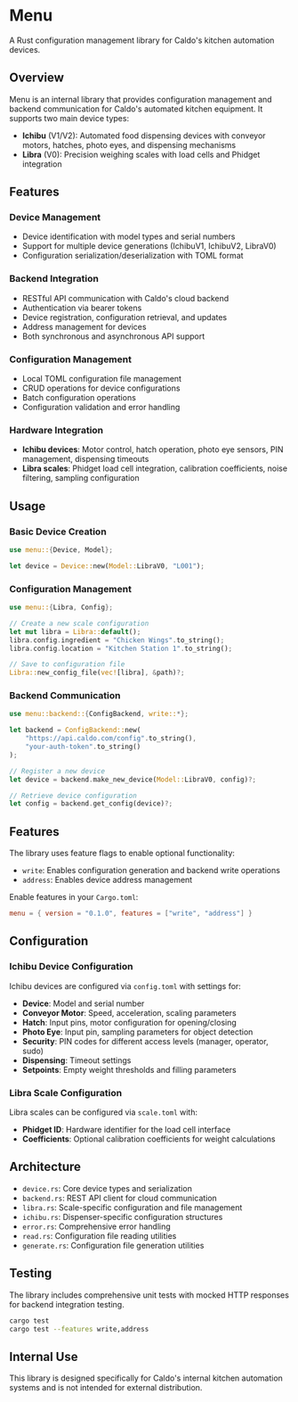 # Menu

A Rust configuration management library for Caldo's kitchen automation devices.

## Overview

Menu is an internal library that provides configuration management and backend communication for Caldo's automated kitchen equipment. It supports two main device types:

- **Ichibu** (V1/V2): Automated food dispensing devices with conveyor motors, hatches, photo eyes, and dispensing mechanisms
- **Libra** (V0): Precision weighing scales with load cells and Phidget integration

## Features

### Device Management
- Device identification with model types and serial numbers
- Support for multiple device generations (IchibuV1, IchibuV2, LibraV0)
- Configuration serialization/deserialization with TOML format

### Backend Integration
- RESTful API communication with Caldo's cloud backend
- Authentication via bearer tokens
- Device registration, configuration retrieval, and updates
- Address management for devices
- Both synchronous and asynchronous API support

### Configuration Management
- Local TOML configuration file management
- CRUD operations for device configurations
- Batch configuration operations
- Configuration validation and error handling

### Hardware Integration
- **Ichibu devices**: Motor control, hatch operation, photo eye sensors, PIN management, dispensing timeouts
- **Libra scales**: Phidget load cell integration, calibration coefficients, noise filtering, sampling configuration

## Usage

### Basic Device Creation

```rust
use menu::{Device, Model};

let device = Device::new(Model::LibraV0, "L001");
```

### Configuration Management

```rust
use menu::{Libra, Config};

// Create a new scale configuration
let mut libra = Libra::default();
libra.config.ingredient = "Chicken Wings".to_string();
libra.config.location = "Kitchen Station 1".to_string();

// Save to configuration file
Libra::new_config_file(vec![libra], &path)?;
```

### Backend Communication

```rust
use menu::backend::{ConfigBackend, write::*};

let backend = ConfigBackend::new(
    "https://api.caldo.com/config".to_string(),
    "your-auth-token".to_string()
);

// Register a new device
let device = backend.make_new_device(Model::LibraV0, config)?;

// Retrieve device configuration
let config = backend.get_config(device)?;
```

## Features

The library uses feature flags to enable optional functionality:

- `write`: Enables configuration generation and backend write operations
- `address`: Enables device address management

Enable features in your `Cargo.toml`:

```toml
menu = { version = "0.1.0", features = ["write", "address"] }
```

## Configuration

### Ichibu Device Configuration

Ichibu devices are configured via `config.toml` with settings for:

- **Device**: Model and serial number
- **Conveyor Motor**: Speed, acceleration, scaling parameters
- **Hatch**: Input pins, motor configuration for opening/closing
- **Photo Eye**: Input pin, sampling parameters for object detection
- **Security**: PIN codes for different access levels (manager, operator, sudo)
- **Dispensing**: Timeout settings
- **Setpoints**: Empty weight thresholds and filling parameters

### Libra Scale Configuration

Libra scales can be configured via `scale.toml` with:

- **Phidget ID**: Hardware identifier for the load cell interface
- **Coefficients**: Optional calibration coefficients for weight calculations

## Architecture

- `device.rs`: Core device types and serialization
- `backend.rs`: REST API client for cloud communication
- `libra.rs`: Scale-specific configuration and file management
- `ichibu.rs`: Dispenser-specific configuration structures
- `error.rs`: Comprehensive error handling
- `read.rs`: Configuration file reading utilities
- `generate.rs`: Configuration file generation utilities

## Testing

The library includes comprehensive unit tests with mocked HTTP responses for backend integration testing.

```bash
cargo test
cargo test --features write,address
```

## Internal Use

This library is designed specifically for Caldo's internal kitchen automation systems and is not intended for external distribution.